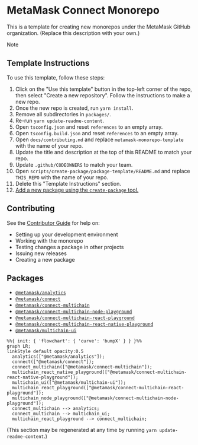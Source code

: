 # MetaMask Connect Monorepo

This is a template for creating new monorepos under the MetaMask GitHub organization. (Replace this description with your own.)

> [!note]
>
> ## Template Instructions
>
> To use this template, follow these steps:
>
> 1. Click on the "Use this template" button in the top-left corner of the repo, then select "Create a new repository". Follow the instructions to make a new repo.
> 2. Once the new repo is created, run `yarn install`.
> 3. Remove all subdirectories in `packages/`.
> 4. Re-run `yarn update-readme-content`.
> 5. Open `tsconfig.json` and reset `references` to an empty array.
> 6. Open `tsconfig.build.json` and reset `references` to an empty array.
> 7. Open `docs/contributing.md` and replace `metamask-monorepo-template` with the name of your repo.
> 8. Update the title and description at the top of this README to match your repo.
> 9. Update `.github/CODEOWNERS` to match your team.
> 10. Open `scripts/create-package/package-template/README.md` and replace `THIS_REPO` with the name of your repo.
> 11. Delete this "Template Instructions" section.
> 12. [Add a new package using the `create-package` tool.](./docs/contributing.md#adding-new-packages-to-the-monorepo)

## Contributing

See the [Contributor Guide](./docs/contributing.md) for help on:

- Setting up your development environment
- Working with the monorepo
- Testing changes a package in other projects
- Issuing new releases
- Creating a new package

## Packages

<!-- start package list -->

- [`@metamask/analytics`](packages/analytics)
- [`@metamask/connect`](packages/connect)
- [`@metamask/connect-multichain`](packages/connect-multichain)
- [`@metamask/connect-multichain-node-playground`](playground/multichain-node-playground)
- [`@metamask/connect-multichain-react-playground`](playground/multichain-react-playground)
- [`@metamask/connect-multichain-react-native-playground`](packages/multichain-react-native-playground)
- [`@metamask/multichain-ui`](packages/multichain-ui)

<!-- end package list -->

<!-- start dependency graph -->

```mermaid
%%{ init: { 'flowchart': { 'curve': 'bumpX' } } }%%
graph LR;
linkStyle default opacity:0.5
  analytics(["@metamask/analytics"]);
  connect(["@metamask/connect"]);
  connect_multichain(["@metamask/connect-multichain"]);
  multichain_react_native_playground(["@metamask/connect-multichain-react-native-playground"]);
  multichain_ui(["@metamask/multichain-ui"]);
  multichain_react_playground(["@metamask/connect-multichain-react-playground"]);
  multichain_node_playground(["@metamask/connect-multichain-node-playground"]);
  connect_multichain --> analytics;
  connect_multichain --> multichain_ui;
  multichain_react_playground --> connect_multichain;
```

<!-- end dependency graph -->

(This section may be regenerated at any time by running `yarn update-readme-content`.)
